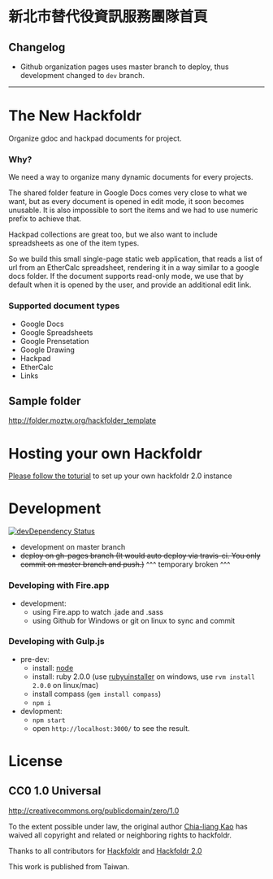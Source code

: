 新北市替代役資訊服務團隊首頁
=========

Changelog
---
* Github organization pages uses master branch to deploy, thus development changed to `dev` branch.


------

The New Hackfoldr
============

Organize gdoc and hackpad documents for project.

### Why?

We need a way to organize many dynamic documents for every projects.

The shared folder feature in Google Docs comes very close to what we want, but as every document is opened in edit mode, it soon becomes unusable.  It is also impossible to sort the items and we had to use numeric prefix to achieve that.

Hackpad collections are great too, but we also want to include spreadsheets as one of the item types.

So we build this small single-page static web application, that reads a list of url from an EtherCalc spreadsheet, rendering it in a way similar to a google docs folder.  If the document supports read-only mode, we use that by default when it is opened by the user, and provide an additional edit link.


### Supported document types

* Google Docs
* Google Spreadsheets
* Google Prensetation
* Google Drawing
* Hackpad
* EtherCalc
* Links


## Sample folder

http://folder.moztw.org/hackfolder_template


# Hosting your own Hackfoldr 
[Please follow the toturial](https://g0v.hackpad.com/Hackfoldr-2.0-forkme) to set up your own hackfoldr 2.0 instance


# Development

[![devDependency Status](https://david-dm.org/hackfoldr/hackfoldr-2.0/dev-status.svg?style=flat-square)](https://david-dm.org/hackfoldr/hackfoldr-2.0#info=devDependencies)

* development on master branch
* <del>deploy on gh-pages branch (It would auto deploy via travis-ci. You only commit on master branch and push.)</del>
^^^ temporary broken ^^^

### Developing with Fire.app

* development:
    * using Fire.app to watch .jade and .sass
    * using Github for Windows or git on linux to sync and commit

### Developing with Gulp.js

* pre-dev:
    * install: [node](http://nodejs.org/)
    * install: ruby 2.0.0 (use [rubyuinstaller](http://rubyinstaller.org) on windows, use `rvm install 2.0.0` on linux/mac)
    * install compass (`gem install compass`)
    * `npm i`
* devlopment:
    * `npm start`
    * open `http://localhost:3000/` to see the result.


# License

## CC0 1.0 Universal

http://creativecommons.org/publicdomain/zero/1.0

To the extent possible under law, the original author [Chia-liang Kao](https://github.com/clkao) has waived all copyright and related or neighboring rights to hackfoldr.

Thanks to all contributors for [Hackfoldr](https://github.com/hackfoldr/hackfoldr/graphs/contributors) and [Hackfoldr 2.0](https://github.com/hackfoldr/hackfoldr-2.0-forkme/graphs/contributors)

This work is published from Taiwan.
